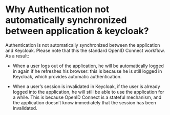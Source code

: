 # Why Authentication not automatically synchronized between application & keycloak?

Authentication is not automatically synchronized between the application and Keycloak. Please note that this the standard OpenID Connect workflow. As a result:

- When a user logs out of the application, he will be automatically logged in again if he refreshes his browser: this is because he is still logged in Keycloak, which provides automatic authentication.

- When a user’s session is invalidated in Keycloak, if the user is already logged into the application, he will still be able to use the application for a while. This is because OpenID Connect is a stateful mechanism, and the application doesn’t know immediately that the session has been invalidated.